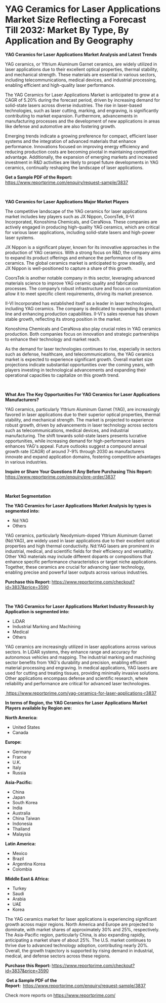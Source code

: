 <p><h1>YAG Ceramics for Laser Applications Market Size Reflecting a Forecast Till 2032: Market By Type, By Application and By Geography</h1></p><p><strong>YAG Ceramics for Laser Applications Market Analysis and Latest Trends</strong></p>
<p><p>YAG ceramics, or Yttrium Aluminum Garnet ceramics, are widely utilized in laser applications due to their excellent optical properties, thermal stability, and mechanical strength. These materials are essential in various sectors, including telecommunications, medical devices, and industrial processing, enabling efficient and high-quality laser performance.</p><p>The YAG Ceramics for Laser Applications Market is anticipated to grow at a CAGR of 5.20% during the forecast period, driven by increasing demand for solid-state lasers across diverse industries. The rise in laser-based technologies, such as laser cutting, marking, and engraving, is significantly contributing to market expansion. Furthermore, advancements in manufacturing processes and the development of new applications in areas like defense and automotive are also fostering growth.</p><p>Emerging trends indicate a growing preference for compact, efficient laser systems and the integration of advanced materials that enhance performance. Innovations focused on improving energy efficiency and reducing production costs are becoming pivotal in maintaining competitive advantage. Additionally, the expansion of emerging markets and increased investment in R&D activities are likely to propel future developments in YAG ceramics, continually reshaping the landscape of laser applications.</p></p>
<p><strong>Get a Sample PDF of the Report:&nbsp;</strong> <a href="https://www.reportprime.com/enquiry/request-sample/3837?utm_campaign=3432&utm_medium=2&utm_source=Github&utm_content=ia&utm_term=18032025&utm_id=yag-ceramics-for-laser-applications">https://www.reportprime.com/enquiry/request-sample/3837</a></p>
<p>&nbsp;</p>
<p><strong>YAG Ceramics for Laser Applications Major Market Players</strong></p>
<p><p>The competitive landscape of the YAG ceramics for laser applications market includes key players such as JX Nippon, CoorsTek, II-VI Incorporated, Konoshima Chemicals, and CeraNova. These companies are actively engaged in producing high-quality YAG ceramics, which are critical for various laser applications, including solid-state lasers and high-power laser systems.</p><p>JX Nippon is a significant player, known for its innovative approaches in the production of YAG ceramics. With a strong focus on R&D, the company aims to expand its product offerings and enhance the performance of its ceramics. The global ceramics market is anticipated to grow steadily, and JX Nippon is well-positioned to capture a share of this growth.</p><p>CoorsTek is another notable company in this sector, leveraging advanced materials science to improve YAG ceramic quality and fabrication processes. The company’s robust infrastructure and focus on customization allow it to meet specific client requirements, driving its market presence.</p><p>II-VI Incorporated has established itself as a leader in laser technologies, including YAG ceramics. The company is dedicated to expanding its product line and enhancing production capabilities. II-VI's sales revenue has shown stable growth, reflecting its strong position in the market.</p><p>Konoshima Chemicals and CeraNova also play crucial roles in YAG ceramics production. Both companies focus on innovation and strategic partnerships to enhance their technology and market reach.</p><p>As the demand for laser technologies continues to rise, especially in sectors such as defense, healthcare, and telecommunications, the YAG ceramics market is expected to experience significant growth. Overall market size projections indicate substantial opportunities over the coming years, with players investing in technological advancements and expanding their operational capacities to capitalize on this growth trend.</p></p>
<p>&nbsp;</p>
<p><strong>What Are The Key Opportunities For YAG Ceramics for Laser Applications Manufacturers?</strong></p>
<p><p>YAG ceramics, particularly Yttrium Aluminum Garnet (YAG), are increasingly favored in laser applications due to their superior optical properties, thermal stability, and mechanical strength. The market is projected to experience robust growth, driven by advancements in laser technology across sectors such as telecommunications, medical devices, and industrial manufacturing. The shift towards solid-state lasers presents lucrative opportunities, while increasing demand for high-performance lasers enhances YAG's appeal. Future outlooks suggest a compound annual growth rate (CAGR) of around 7-9% through 2030 as manufacturers innovate and expand application domains, fostering competitive advantages in various industries.</p></p>
<p><strong>Inquire or Share Your Questions If Any Before Purchasing This Report:</strong> <a href="https://www.reportprime.com/enquiry/pre-order/3837?utm_campaign=3432&utm_medium=2&utm_source=Github&utm_content=ia&utm_term=18032025&utm_id=yag-ceramics-for-laser-applications">https://www.reportprime.com/enquiry/pre-order/3837</a></p>
<p>&nbsp;</p>
<p><strong>Market Segmentation</strong></p>
<p><strong>The YAG Ceramics for Laser Applications Market Analysis by types is segmented into:</strong></p>
<p><ul><li>Nd:YAG</li><li>Others</li></ul></p>
<p><p>YAG ceramics, particularly Neodymium-doped Yttrium Aluminum Garnet (Nd:YAG), are widely used in laser applications due to their excellent optical properties and high thermal conductivity. Nd:YAG lasers are prominent in industrial, medical, and scientific fields for their efficiency and versatility. Other YAG materials may include different dopants or compositions that enhance specific performance characteristics or target niche applications. Together, these ceramics are crucial for advancing laser technology, enabling precise and powerful laser outputs across various industries.</p></p>
<p><strong>Purchase this Report:&nbsp;</strong><a href="https://www.reportprime.com/checkout?id=3837&price=3590&utm_campaign=3432&utm_medium=2&utm_source=Github&utm_content=ia&utm_term=18032025&utm_id=yag-ceramics-for-laser-applications">https://www.reportprime.com/checkout?id=3837&price=3590</a></p>
<p>&nbsp;</p>
<p><strong>The YAG Ceramics for Laser Applications Market Industry Research by Application is segmented into:</strong></p>
<p><ul><li>LiDAR</li><li>Industrial Marking and Machining</li><li>Medical</li><li>Others</li></ul></p>
<p><p>YAG ceramics are increasingly utilized in laser applications across various sectors. In LiDAR systems, they enhance range and accuracy for autonomous vehicles and mapping. The industrial marking and machining sector benefits from YAG's durability and precision, enabling efficient material processing and engraving. In medical applications, YAG lasers are used for cutting and treating tissues, providing minimally invasive solutions. Other applications encompass defense and scientific research, where reliability and performance are critical for advanced laser technologies.</p></p>
<p><a href="https://www.reportprime.com/yag-ceramics-for-laser-applications-r3837?utm_campaign=3432&utm_medium=2&utm_source=Github&utm_content=ia&utm_term=18032025&utm_id=yag-ceramics-for-laser-applications">&nbsp;https://www.reportprime.com/yag-ceramics-for-laser-applications-r3837</a></p>
<p><strong>In terms of Region, the YAG Ceramics for Laser Applications Market Players available by Region are:</strong></p>
<p>
    <p> <strong> North America: </strong>
        <ul>
            <li>United States</li>
            <li>Canada</li>
        </ul>
        </p> 
    <p> <strong> Europe: </strong>
        <ul>
            <li>Germany</li>
            <li>France</li>
            <li>U.K.</li>
            <li>Italy</li>
            <li>Russia</li>
        </ul>
        </p> 
    <p> <strong> Asia-Pacific: </strong>
        <ul>
            <li>China</li>
            <li>Japan</li>
            <li>South Korea</li>
            <li>India</li>
            <li>Australia</li>
            <li>China Taiwan</li>
            <li>Indonesia</li>
            <li>Thailand</li>
            <li>Malaysia</li>
        </ul>
        </p> 
    <p> <strong> Latin America: </strong>
        <ul>
            <li>Mexico</li>
            <li>Brazil</li>
            <li>Argentina Korea</li>
            <li>Colombia</li>
        </ul>
        </p> 
    <p> <strong> Middle East & Africa: </strong>
        <ul>
            <li>Turkey</li>
            <li>Saudi</li>
            <li>Arabia</li>
            <li>UAE</li>
            <li>Korea</li>
        </ul>
    </p>
    </p>
<p><p>The YAG ceramics market for laser applications is experiencing significant growth across major regions. North America and Europe are projected to dominate, with market shares of approximately 30% and 25%, respectively. The Asia-Pacific region, particularly China, is also expanding rapidly, anticipating a market share of about 25%. The U.S. market continues to thrive due to advanced technology adoption, contributing nearly 20%. Overall, the growth trajectory is supported by rising demand in industrial, medical, and defense sectors across these regions.</p></p>
<p><strong>Purchase this Report: </strong><a href="https://www.reportprime.com/checkout?id=3837&price=3590&utm_campaign=3432&utm_medium=2&utm_source=Github&utm_content=ia&utm_term=18032025&utm_id=yag-ceramics-for-laser-applications">https://www.reportprime.com/checkout?id=3837&price=3590</a></p>
<p>&nbsp;<strong>Get a Sample PDF of the Report:&nbsp;&nbsp;</strong><a href="https://www.reportprime.com/enquiry/request-sample/3837?utm_campaign=3432&utm_medium=2&utm_source=Github&utm_content=ia&utm_term=18032025&utm_id=yag-ceramics-for-laser-applications">https://www.reportprime.com/enquiry/request-sample/3837</a></p>
<p><strong></strong></p>
<p>Check more reports on <a href="https://www.reportprime.com/?utm_campaign=3432&utm_medium=2&utm_source=Github&utm_content=ia&utm_term=18032025&utm_id=yag-ceramics-for-laser-applications">https://www.reportprime.com/</a></p>